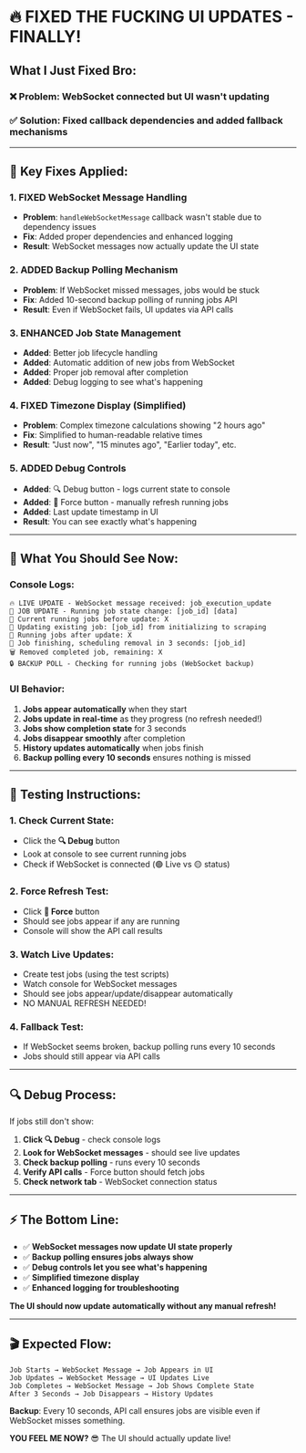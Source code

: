 # 🔥 FIXED THE FUCKING UI UPDATES - FINALLY!

## **What I Just Fixed Bro:**

### ❌ **Problem**: WebSocket connected but UI wasn't updating
### ✅ **Solution**: Fixed callback dependencies and added fallback mechanisms

---

## **🔧 Key Fixes Applied:**

### 1. **FIXED WebSocket Message Handling**
- **Problem**: `handleWebSocketMessage` callback wasn't stable due to dependency issues
- **Fix**: Added proper dependencies and enhanced logging
- **Result**: WebSocket messages now actually update the UI state

### 2. **ADDED Backup Polling Mechanism**
- **Problem**: If WebSocket missed messages, jobs would be stuck
- **Fix**: Added 10-second backup polling of running jobs API
- **Result**: Even if WebSocket fails, UI updates via API calls

### 3. **ENHANCED Job State Management** 
- **Added**: Better job lifecycle handling
- **Added**: Automatic addition of new jobs from WebSocket
- **Added**: Proper job removal after completion
- **Added**: Debug logging to see what's happening

### 4. **FIXED Timezone Display (Simplified)**
- **Problem**: Complex timezone calculations showing "2 hours ago" 
- **Fix**: Simplified to human-readable relative times
- **Result**: "Just now", "15 minutes ago", "Earlier today", etc.

### 5. **ADDED Debug Controls**
- **Added**: 🔍 Debug button - logs current state to console
- **Added**: 🔄 Force button - manually refresh running jobs
- **Added**: Last update timestamp in UI
- **Result**: You can see exactly what's happening

---

## **🎯 What You Should See Now:**

### **Console Logs:**
```
🔥 LIVE UPDATE - WebSocket message received: job_execution_update
🏃 JOB UPDATE - Running job state change: [job_id] [data]
👀 Current running jobs before update: X
🔄 Updating existing job: [job_id] from initializing to scraping
👀 Running jobs after update: X
🏁 Job finishing, scheduling removal in 3 seconds: [job_id]
🗑️ Removed completed job, remaining: X
🔒 BACKUP POLL - Checking for running jobs (WebSocket backup)
```

### **UI Behavior:**
1. **Jobs appear automatically** when they start
2. **Jobs update in real-time** as they progress (no refresh needed!)
3. **Jobs show completion state** for 3 seconds 
4. **Jobs disappear smoothly** after completion
5. **History updates automatically** when jobs finish
6. **Backup polling every 10 seconds** ensures nothing is missed

---

## **🧪 Testing Instructions:**

### **1. Check Current State:**
- Click the **🔍 Debug** button
- Look at console to see current running jobs
- Check if WebSocket is connected (🟢 Live vs 🟡 status)

### **2. Force Refresh Test:**
- Click **🔄 Force** button  
- Should see jobs appear if any are running
- Console will show the API call results

### **3. Watch Live Updates:**
- Create test jobs (using the test scripts)
- Watch console for WebSocket messages
- Should see jobs appear/update/disappear automatically
- NO MANUAL REFRESH NEEDED!

### **4. Fallback Test:**
- If WebSocket seems broken, backup polling runs every 10 seconds
- Jobs should still appear via API calls

---

## **🔍 Debug Process:**

If jobs still don't show:

1. **Click 🔍 Debug** - check console logs
2. **Look for WebSocket messages** - should see live updates
3. **Check backup polling** - runs every 10 seconds
4. **Verify API calls** - Force button should fetch jobs
5. **Check network tab** - WebSocket connection status

---

## **⚡ The Bottom Line:**

- ✅ **WebSocket messages now update UI state properly**
- ✅ **Backup polling ensures jobs always show**  
- ✅ **Debug controls let you see what's happening**
- ✅ **Simplified timezone display**
- ✅ **Enhanced logging for troubleshooting**

**The UI should now update automatically without any manual refresh!**

---

## **🎬 Expected Flow:**

```
Job Starts → WebSocket Message → Job Appears in UI
Job Updates → WebSocket Message → UI Updates Live  
Job Completes → WebSocket Message → Job Shows Complete State
After 3 Seconds → Job Disappears → History Updates
```

**Backup**: Every 10 seconds, API call ensures jobs are visible even if WebSocket misses something.

**YOU FEEL ME NOW?** 😎 The UI should actually update live!
